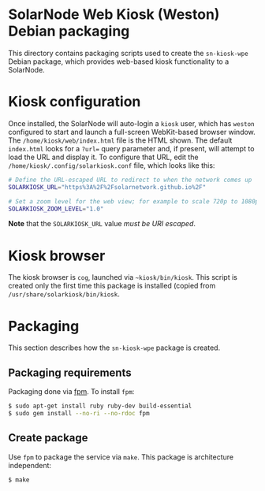 # SolarNode Web Kiosk (Weston) Debian packaging

This directory contains packaging scripts used to create the `sn-kiosk-wpe` Debian package, which
provides web-based kiosk functionality to a SolarNode.

# Kiosk configuration

Once installed, the SolarNode will auto-login a `kiosk` user, which has `weston` configured to start
and launch a full-screen WebKit-based browser window. The `/home/kiosk/web/index.html` file is the
HTML shown. The default `index.html` looks for a `?url=` query parameter
and, if present, will attempt to load the URL and display it. To configure that URL, edit the
`/home/kiosk/.config/solarkiosk.conf` file, which looks like this:

```sh
# Define the URL-escaped URL to redirect to when the network comes up
SOLARKIOSK_URL="https%3A%2F%2Fsolarnetwork.github.io%2F"

# Set a zoom level for the web view; for example to scale 720p to 1080p set to 1.5
SOLARKIOSK_ZOOM_LEVEL="1.0"
```

**Note** that the `SOLARKIOSK_URL` value _must be URI escaped_.

# Kiosk browser

The kiosk browser is `cog`, launched via `~kiosk/bin/kiosk`. This script is created only
the first time this package is installed (copied from `/usr/share/solarkiosk/bin/kiosk`.

# Packaging

This section describes how the `sn-kiosk-wpe` package is created.

## Packaging requirements

Packaging done via [fpm][fpm]. To install `fpm`:

```sh
$ sudo apt-get install ruby ruby-dev build-essential
$ sudo gem install --no-ri --no-rdoc fpm
```

## Create package

Use `fpm` to package the service via `make`. This package is architecture independent:

```sh
$ make
```

[fpm]: https://github.com/jordansissel/fpm
